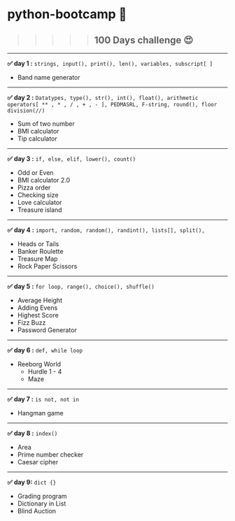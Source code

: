  # python-bootcamp 🐍

>>>>>## 100 Days challenge 😍 
___
**✅ day 1 :**   `strings, input(), print(), len(), variables, subscript[ ]`

* Band name generator
---
**✅ day 2 :**  `Datatypes, type(), str(), int(), float(), arithmetic operators[ ** , * , / , + , - ], PEDMASRL, F-string, round(), floor division(//)`
* Sum of  two number
* BMI calculator
* Tip calculator

---
**✅ day 3 :** `if, else, elif, lower(), count()`
 * Odd or Even
 * BMI calculator 2.0
 * Pizza order
 * Checking size
 * Love calculator
 * Treasure island

---
**✅ day 4 :** `import, random, random(), randint(), lists[], split(),`
 *  Heads or Tails
 * Banker Roulette
 * Treasure Map
 * Rock Paper Scissors

---
**✅ day 5 :** `for loop, range(), choice(), shuffle()`
* Average Height
* Adding Evens 
* Highest Score
* Fizz Buzz
* Password Generator

___
**✅ day 6 :** `def, while loop`
 * Reeborg World
    * Hurdle 1 - 4
    * Maze

---
**✅ day 7 :** `is not, not in`
 * Hangman game

---
**✅ day 8 :** `index()`
 * Area
 * Prime number checker
 * Caesar cipher

---

**✅ day 9:** `dict {}`
* Grading program
* Dictionary in List
* Blind Auction